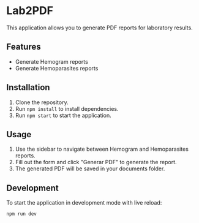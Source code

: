 # Lab2PDF

This application allows you to generate PDF reports for laboratory results.

## Features

- Generate Hemogram reports
- Generate Hemoparasites reports

## Installation

1. Clone the repository.
2. Run `npm install` to install dependencies.
3. Run `npm start` to start the application.

## Usage

1. Use the sidebar to navigate between Hemogram and Hemoparasites reports.
2. Fill out the form and click "Generar PDF" to generate the report.
3. The generated PDF will be saved in your documents folder.

## Development

To start the application in development mode with live reload:

```bash
npm run dev
```
